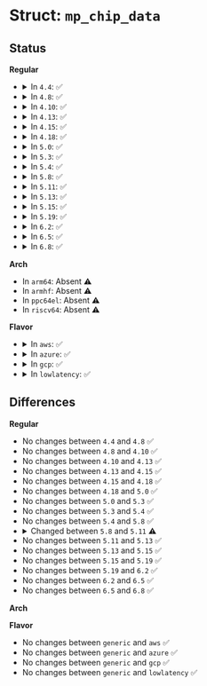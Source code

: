 # Struct: <code>mp_chip_data</code>

## Status
<b>Regular</b>
<ul>
<li>
<details>
<summary>In <code>4.4</code>: ✅</summary>

```c
struct mp_chip_data {
    struct list_head irq_2_pin;
    struct IO_APIC_route_entry entry;
    int trigger;
    int polarity;
    u32 count;
    bool isa_irq;
};
```
</details>
</li>
<li>
<details>
<summary>In <code>4.8</code>: ✅</summary>

```c
struct mp_chip_data {
    struct list_head irq_2_pin;
    struct IO_APIC_route_entry entry;
    int trigger;
    int polarity;
    u32 count;
    bool isa_irq;
};
```
</details>
</li>
<li>
<details>
<summary>In <code>4.10</code>: ✅</summary>

```c
struct mp_chip_data {
    struct list_head irq_2_pin;
    struct IO_APIC_route_entry entry;
    int trigger;
    int polarity;
    u32 count;
    bool isa_irq;
};
```
</details>
</li>
<li>
<details>
<summary>In <code>4.13</code>: ✅</summary>

```c
struct mp_chip_data {
    struct list_head irq_2_pin;
    struct IO_APIC_route_entry entry;
    int trigger;
    int polarity;
    u32 count;
    bool isa_irq;
};
```
</details>
</li>
<li>
<details>
<summary>In <code>4.15</code>: ✅</summary>

```c
struct mp_chip_data {
    struct list_head irq_2_pin;
    struct IO_APIC_route_entry entry;
    int trigger;
    int polarity;
    u32 count;
    bool isa_irq;
};
```
</details>
</li>
<li>
<details>
<summary>In <code>4.18</code>: ✅</summary>

```c
struct mp_chip_data {
    struct list_head irq_2_pin;
    struct IO_APIC_route_entry entry;
    int trigger;
    int polarity;
    u32 count;
    bool isa_irq;
};
```
</details>
</li>
<li>
<details>
<summary>In <code>5.0</code>: ✅</summary>

```c
struct mp_chip_data {
    struct list_head irq_2_pin;
    struct IO_APIC_route_entry entry;
    int trigger;
    int polarity;
    u32 count;
    bool isa_irq;
};
```
</details>
</li>
<li>
<details>
<summary>In <code>5.3</code>: ✅</summary>

```c
struct mp_chip_data {
    struct list_head irq_2_pin;
    struct IO_APIC_route_entry entry;
    int trigger;
    int polarity;
    u32 count;
    bool isa_irq;
};
```
</details>
</li>
<li>
<details>
<summary>In <code>5.4</code>: ✅</summary>

```c
struct mp_chip_data {
    struct list_head irq_2_pin;
    struct IO_APIC_route_entry entry;
    int trigger;
    int polarity;
    u32 count;
    bool isa_irq;
};
```
</details>
</li>
<li>
<details>
<summary>In <code>5.8</code>: ✅</summary>

```c
struct mp_chip_data {
    struct list_head irq_2_pin;
    struct IO_APIC_route_entry entry;
    int trigger;
    int polarity;
    u32 count;
    bool isa_irq;
};
```
</details>
</li>
<li>
<details>
<summary>In <code>5.11</code>: ✅</summary>

```c
struct mp_chip_data {
    struct list_head irq_2_pin;
    struct IO_APIC_route_entry entry;
    bool is_level;
    bool active_low;
    bool isa_irq;
    u32 count;
};
```
</details>
</li>
<li>
<details>
<summary>In <code>5.13</code>: ✅</summary>

```c
struct mp_chip_data {
    struct list_head irq_2_pin;
    struct IO_APIC_route_entry entry;
    bool is_level;
    bool active_low;
    bool isa_irq;
    u32 count;
};
```
</details>
</li>
<li>
<details>
<summary>In <code>5.15</code>: ✅</summary>

```c
struct mp_chip_data {
    struct list_head irq_2_pin;
    struct IO_APIC_route_entry entry;
    bool is_level;
    bool active_low;
    bool isa_irq;
    u32 count;
};
```
</details>
</li>
<li>
<details>
<summary>In <code>5.19</code>: ✅</summary>

```c
struct mp_chip_data {
    struct list_head irq_2_pin;
    struct IO_APIC_route_entry entry;
    bool is_level;
    bool active_low;
    bool isa_irq;
    u32 count;
};
```
</details>
</li>
<li>
<details>
<summary>In <code>6.2</code>: ✅</summary>

```c
struct mp_chip_data {
    struct list_head irq_2_pin;
    struct IO_APIC_route_entry entry;
    bool is_level;
    bool active_low;
    bool isa_irq;
    u32 count;
};
```
</details>
</li>
<li>
<details>
<summary>In <code>6.5</code>: ✅</summary>

```c
struct mp_chip_data {
    struct list_head irq_2_pin;
    struct IO_APIC_route_entry entry;
    bool is_level;
    bool active_low;
    bool isa_irq;
    u32 count;
};
```
</details>
</li>
<li>
<details>
<summary>In <code>6.8</code>: ✅</summary>

```c
struct mp_chip_data {
    struct list_head irq_2_pin;
    struct IO_APIC_route_entry entry;
    bool is_level;
    bool active_low;
    bool isa_irq;
    u32 count;
};
```
</details>
</li>
</ul>
<b>Arch</b>
<ul>
<li>
In <code>arm64</code>: Absent ⚠️
</li>
<li>
In <code>armhf</code>: Absent ⚠️
</li>
<li>
In <code>ppc64el</code>: Absent ⚠️
</li>
<li>
In <code>riscv64</code>: Absent ⚠️
</li>
</ul>
<b>Flavor</b>
<ul>
<li>
<details>
<summary>In <code>aws</code>: ✅</summary>

```c
struct mp_chip_data {
    struct list_head irq_2_pin;
    struct IO_APIC_route_entry entry;
    int trigger;
    int polarity;
    u32 count;
    bool isa_irq;
};
```
</details>
</li>
<li>
<details>
<summary>In <code>azure</code>: ✅</summary>

```c
struct mp_chip_data {
    struct list_head irq_2_pin;
    struct IO_APIC_route_entry entry;
    int trigger;
    int polarity;
    u32 count;
    bool isa_irq;
};
```
</details>
</li>
<li>
<details>
<summary>In <code>gcp</code>: ✅</summary>

```c
struct mp_chip_data {
    struct list_head irq_2_pin;
    struct IO_APIC_route_entry entry;
    int trigger;
    int polarity;
    u32 count;
    bool isa_irq;
};
```
</details>
</li>
<li>
<details>
<summary>In <code>lowlatency</code>: ✅</summary>

```c
struct mp_chip_data {
    struct list_head irq_2_pin;
    struct IO_APIC_route_entry entry;
    int trigger;
    int polarity;
    u32 count;
    bool isa_irq;
};
```
</details>
</li>
</ul>

## Differences
<b>Regular</b>
<ul>
<li>
No changes between <code>4.4</code> and <code>4.8</code> ✅
</li>
<li>
No changes between <code>4.8</code> and <code>4.10</code> ✅
</li>
<li>
No changes between <code>4.10</code> and <code>4.13</code> ✅
</li>
<li>
No changes between <code>4.13</code> and <code>4.15</code> ✅
</li>
<li>
No changes between <code>4.15</code> and <code>4.18</code> ✅
</li>
<li>
No changes between <code>4.18</code> and <code>5.0</code> ✅
</li>
<li>
No changes between <code>5.0</code> and <code>5.3</code> ✅
</li>
<li>
No changes between <code>5.3</code> and <code>5.4</code> ✅
</li>
<li>
No changes between <code>5.4</code> and <code>5.8</code> ✅
</li>
<li>
<details>
<summary>Changed between <code>5.8</code> and <code>5.11</code> ⚠️</summary>
<ul>
<li>
<b>Field added. </b>
<code>bool is_level</code>
</li>
<li>
<b>Field added. </b>
<code>bool active_low</code>
</li>
<li>
<b>Field removed. </b>
<code>int trigger</code>
</li>
<li>
<b>Field removed. </b>
<code>int polarity</code>
</li>
</ul>
</details>
</li>
<li>
No changes between <code>5.11</code> and <code>5.13</code> ✅
</li>
<li>
No changes between <code>5.13</code> and <code>5.15</code> ✅
</li>
<li>
No changes between <code>5.15</code> and <code>5.19</code> ✅
</li>
<li>
No changes between <code>5.19</code> and <code>6.2</code> ✅
</li>
<li>
No changes between <code>6.2</code> and <code>6.5</code> ✅
</li>
<li>
No changes between <code>6.5</code> and <code>6.8</code> ✅
</li>
</ul>
<b>Arch</b>
<ul>
</ul>
<b>Flavor</b>
<ul>
<li>
No changes between <code>generic</code> and <code>aws</code> ✅
</li>
<li>
No changes between <code>generic</code> and <code>azure</code> ✅
</li>
<li>
No changes between <code>generic</code> and <code>gcp</code> ✅
</li>
<li>
No changes between <code>generic</code> and <code>lowlatency</code> ✅
</li>
</ul>

